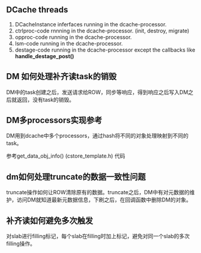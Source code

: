 ## DCache threads
1. DCacheInstance inferfaces running in the dcache-processor.
2. ctrlproc-code rnnning in the dcache-processor. (init, destroy, migrate)
3. opproc-code running in the dcache-processor.
4. lsm-code running in the dcache-processor.
5. destage-code running in the dcache-processor except the callbacks like **handle_destage_post()**

## DM 如何处理补齐读task的销毁
DM中的task创建之后，发送请求给ROW，同步等响应，得到响应之后写入DM之后就返回，没有task的销毁。

## DM多processors实现参考
DM用到dcache中多个processors，通过hash将不同的对象处理映射到不同的task。

参考get_data_obj_info() (cstore_template.h) 代码

## dm如何处理truncate的数据一致性问题
truncate操作如何让ROW清除原有的数据。truncate之后，DM中有对元数据的维护，访问DM就知道最新元数据信息，下刷之后，在回调函数中删除DM的对象。

## 补齐读如何避免多次触发
对slab进行filling标记，每个slab在filling时加上标记，避免对同一个slab的多次filling操作。
